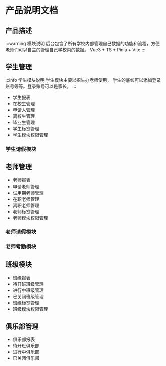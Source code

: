 # 产品说明文档

## 产品描述

:::warning 模块说明
后台包含了所有学校内部管理自己数据的功能和流程，方便老师们可以自主的管理自己学校内的数据。
Vue3 + TS + Pinia + Vite
:::

## 学生管理

:::info 学生模块说明
学生模块主要以招生办老师使用， 学生的底线可以添加登录账号等等。登录账号可以是家长。
:::

- 学生报表
- 在校生管理
- 申请人管理
- 离校生管理
- 毕业生管理
- 学生标签管理
- 学生模块权限管理

### 学生请假模块



## 老师管理
- 老师报表
- 申请老师管理
- 试用期老师管理
- 在职老师管理
- 离职老师管理
- 老师标签管理
- 老师模块权限管理

### 老师请假模块

### 老师考勤模块


## 班级模块
- 班级报表
- 待开班班级管理
- 进行中班级管理
- 已关闭班级管理
- 班级标签管理
- 班级模块权限管理

## 俱乐部管理
- 俱乐部报表
- 待开班俱乐部
- 进行中俱乐部
- 已关闭俱乐部


